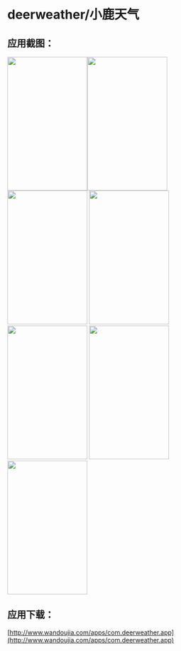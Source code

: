 # deerweather/小鹿天气

## 应用截图：
<img src="https://github.com/Gdeeer/deerweather/blob/master/screenshot/1.png" width = "180" height = "300" /><img src="https://github.com/Gdeeer/deerweather/blob/master/screenshot/2.png" width = "180" height = "300" />
<img src="https://github.com/Gdeeer/deerweather/blob/master/screenshot/3.png" width = "180" height = "300" />
<img src="https://github.com/Gdeeer/deerweather/blob/master/screenshot/4.png" width = "180" height = "300" />
<img src="https://github.com/Gdeeer/deerweather/blob/master/screenshot/5.png" width = "180" height = "300" />
<img src="https://github.com/Gdeeer/deerweather/blob/master/screenshot/6.png" width = "180" height = "300" />
<img src="https://github.com/Gdeeer/deerweather/blob/master/screenshot/7.png" width = "180" height = "300" />

## 应用下载：
[http://www.wandoujia.com/apps/com.deerweather.app](http://www.wandoujia.com/apps/com.deerweather.app)
